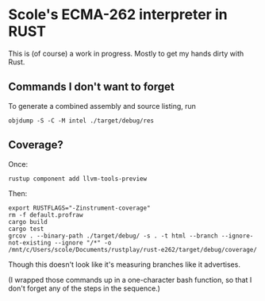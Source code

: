 # Scole's ECMA-262 interpreter in RUST

This is (of course) a work in progress. Mostly to get my hands dirty with Rust.

## Commands I don't want to forget

To generate a combined assembly and source listing, run

```shell
objdump -S -C -M intel ./target/debug/res
```

## Coverage?

Once:

```shell
rustup component add llvm-tools-preview
```

Then:

```shell
export RUSTFLAGS="-Zinstrument-coverage"
rm -f default.profraw
cargo build
cargo test
grcov . --binary-path ./target/debug/ -s . -t html --branch --ignore-not-existing --ignore "/*" -o /mnt/c/Users/scole/Documents/rustplay/rust-e262/target/debug/coverage/
```

Though this doesn't look like it's measuring branches like it advertises.

(I wrapped those commands up in a one-character bash function, so that I don't forget any of the steps in the sequence.)
